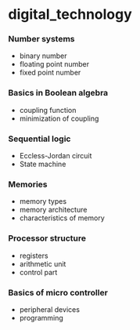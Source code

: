 # digital_technology

### Number systems
- binary number
- floating point number
- fixed point number

### Basics in Boolean algebra
- coupling function
- minimization of coupling

### Sequential logic
- Eccless-Jordan circuit
- State machine

### Memories
- memory types
- memory architecture
- characteristics of memory

### Processor structure
- registers
- arithmetic unit
- control part

### Basics of micro controller
- peripheral devices
- programming
